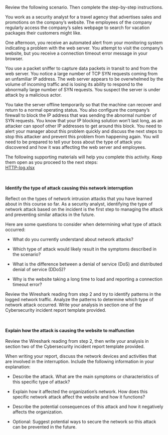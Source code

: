 Review the following scenario. Then complete the step-by-step instructions.

You work as a security analyst for a travel agency that advertises sales and promotions on the company’s website. The employees of the company regularly access the company’s sales webpage to search for vacation packages their customers might like. 

One afternoon, you receive an automated alert from your monitoring system indicating a problem with the web server. You attempt to visit the company’s website, but you receive a connection timeout error message in your browser.

You use a packet sniffer to capture data packets in transit to and from the web server. You notice a large number of TCP SYN requests coming from an unfamiliar IP address. The web server appears to be overwhelmed by the volume of incoming traffic and is losing its ability to respond to the abnormally large number of SYN requests. You suspect the server is under attack by a malicious actor. 

You take the server offline temporarily so that the machine can recover and return to a normal operating status. You also configure the company’s firewall to block the IP address that was sending the abnormal number of SYN requests. You know that your IP blocking solution won’t last long, as an attacker can spoof other IP addresses to get around this block. You need to alert your manager about this problem quickly and discuss the next steps to stop this attacker and prevent this problem from happening again. You will need to be prepared to tell your boss about the type of attack you discovered and how it was affecting the web server and employees.


The following supporting materials will help you complete this activity. Keep them open as you proceed to the next steps:
<br>
[HTTP-log.xlsx](HTTP-log.xlsx)

<br> <br>
**Identify the type of attack causing this network interruption**
<br> <br>
Reflect on the types of network intrusion attacks that you have learned about in this course so far. As a security analyst, identifying the type of network attack based on the incident is the first step to managing the attack and preventing similar attacks in the future. 

Here are some questions to consider when determining what type of attack occurred: 

- What do you currently understand about network attacks?

- Which type of attack would likely result in the symptoms described in the scenario? 

- What is the difference between a denial of service (DoS) and distributed denial of service (DDoS)? 

- Why is the website taking a long time to load and reporting a connection timeout error?

Review the Wireshark reading from step 2 and try to identify patterns in the logged network traffic. Analyze the patterns to determine which type of network attack occurred. Write your analysis in section one of the Cybersecurity incident report template provided. 

<br> <br>
**Explain how the attack is causing the website to malfunction**
<br> <br>
Review the Wireshark reading from step 2, then write your analysis in section two of the Cybersecurity incident report template provided.

When writing your report, discuss the network devices and activities that are involved in the interruption. Include the following information in your explanation:

- Describe the attack. What are the main symptoms or characteristics of this specific type of attack? 

- Explain how it affected the organization’s network. How does this specific network attack affect the website and how it functions?

- Describe the potential consequences of this attack and how it negatively affects the organization. 

- Optional: Suggest potential ways to secure the network so this attack can be prevented in the future.
